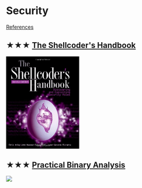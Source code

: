 # Security
[References](security.md)

## ★★★ [The Shellcoder's Handbook](resources/9780470080238.md)
[<img src="../../covers/9780470080238.jpg" width="200"/>](resources/9780470080238.md)

## ★★★ [Practical Binary Analysis](resources/9781593279127.md)
[<img src="../../covers/9781593279127.jpg" width="200"/>](resources/9781593279127.md)

